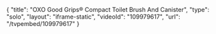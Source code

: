 {
    "title": "OXO Good Grips&reg; Compact Toilet Brush And Canister",
    "type": "solo",
    "layout": "iframe-static",
    "videoId": "109979617",
    "url": "\/tvpembed\/109979617"
}